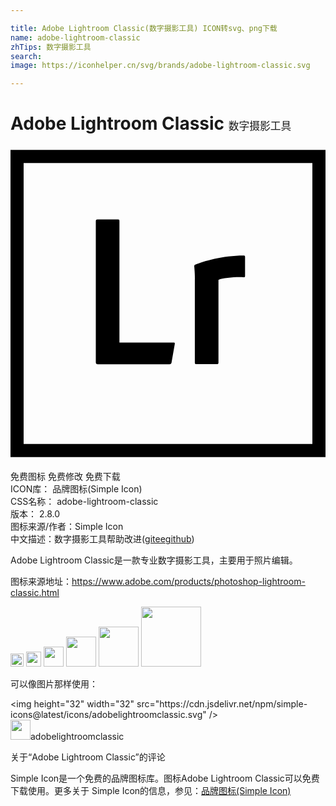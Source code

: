 ```yaml
---

title: Adobe Lightroom Classic(数字摄影工具) ICON转svg、png下载
name: adobe-lightroom-classic
zhTips: 数字摄影工具
search: 
image: https://iconhelper.cn/svg/brands/adobe-lightroom-classic.svg

---
```


# Adobe Lightroom Classic  <small style="font-size: 60%;font-weight: 100">数字摄影工具</small>

<div id="svg" class="svg-wrap">
<svg role="img" viewBox="0 0 24 24" xmlns="http://www.w3.org/2000/svg"><title>Adobe Lightroom Classic icon</title><path d="M0 .3v23.4h24V.3H0zm1 1h22v21.4H1V1.3zm5.648 15.325c-.116 0-.148-.05-.148-.148V5.733c0-.083.033-.132.116-.132H8.2c.084 0 .1.037.1.12v9.26h4.125c.083 0 .106.033.09.116l-.248 1.42c-.016.082-.066.115-.148.115H6.65zm7.402-6.476c0-.12 0-.416-.05-.977 0-.083.018-.1.084-.132.61-.246 2.058-.692 3.675-.692.08 0 .112.017.112.1V9.9c0 .084-.033.1-.116.1-.628-.033-1.564.05-1.91.198v6.31c0 .082-.033.115-.116.115h-1.57c-.08 0-.114-.033-.114-.116v-6.36z"/></svg>
</div>
<detail full-name='adobe-lightroom-classic'></detail>

<div class="detail-page">
<p>
<span><span class="badge-success badge">免费图标</span> <span class="badge-success badge">免费修改</span>  <span class="badge-success badge">免费下载</span> </span>
<br/>
<span>
ICON库：
<span class="badge-secondary badge">品牌图标(Simple Icon)</span> 
</span>
<br/>
<span>
CSS名称：
<span class="badge-secondary badge">adobe-lightroom-classic</span> 
</span>

<br/>
<span>
版本：
<span class="badge-secondary badge">2.8.0</span> 
</span>
<br/>
<span>图标来源/作者：<span class="badge-light badge">Simple Icon</span></span> 
<br/>
<span class="zh-detail">中文描述：<span class="badge-primary badge">数字摄影工具</span><span class="help-link"><span>帮助改进</span>(<a href="https://gitee.com/liuwave/icon-helper/edit/master/json/brands/adobe-lightroom-classic.json" target="_blank" rel="noopener noreferrer">gitee</a><a href="https://github.com/liuwave/icon-helper/edit/master/json/brands/adobe-lightroom-classic.json" target="_blank" rel="noopener noreferrer">github</a></span>)</span><br/>
</p>
</div><div class="description description alert alert-light"><p>Adobe Lightroom Classic是一款专业数字摄影工具，主要用于照片编辑。</p><p>图标来源地址：<a href="https://www.adobe.com/products/photoshop-lightroom-classic.html" target="_blank" rel="noopener noreferrer">https://www.adobe.com/products/photoshop-lightroom-classic.html</a></p></div>
<div class="alert alert-dark">
<img height="21" width="21" src="https://cdn.jsdelivr.net/npm/simple-icons@latest/icons/adobelightroomclassic.svg" />
<img height="24" width="24" src="https://cdn.jsdelivr.net/npm/simple-icons@latest/icons/adobelightroomclassic.svg" />
<img height="32" width="32" src="https://cdn.jsdelivr.net/npm/simple-icons@latest/icons/adobelightroomclassic.svg" />
<img height="48" width="48" src="https://cdn.jsdelivr.net/npm/simple-icons@latest/icons/adobelightroomclassic.svg" />
<img height="64" width="64" src="https://cdn.jsdelivr.net/npm/simple-icons@latest/icons/adobelightroomclassic.svg" />
<img height="96" width="96" src="https://cdn.jsdelivr.net/npm/simple-icons@latest/icons/adobelightroomclassic.svg" />

</div>
<div>
  <p>可以像图片那样使用：    
  </p>
  <div class="alert alert-primary" style="font-size: 14px">
    &lt;img height="32" width="32" src="https://cdn.jsdelivr.net/npm/simple-icons@latest/icons/adobelightroomclassic.svg" /&gt;
    <copy-btn content='<img height="32" width="32" src="https://cdn.jsdelivr.net/npm/simple-icons@latest/icons/adobelightroomclassic.svg" />'></copy-btn>
  </div>
  <div class="alert alert-secondary">
    <img height="32" width="32" src="https://cdn.jsdelivr.net/npm/simple-icons@latest/icons/adobelightroomclassic.svg" />adobelightroomclassic
    <copy-btn content="adobelightroomclassic" btn-title="复制图标名称"></copy-btn>
  </div>
</div>

<Vssue title="关于“Adobe Lightroom Classic”的评论" >关于“Adobe Lightroom Classic”的评论</Vssue>


<div><p>Simple Icon是一个免费的品牌图标库。图标Adobe Lightroom Classic可以免费下载使用。更多关于  Simple Icon的信息，参见：<a target="_blank" href="https://iconhelper.cn/brands.html">品牌图标(Simple Icon)</a>
</p></div>
